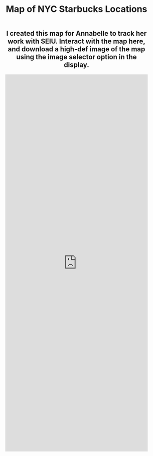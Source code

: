 <style>
  body {
    margin: 0;
    padding: 0;
  }

  .container {
    display: flex;
    flex-direction: column;
    align-items: center;
    padding: 0 20px;
    width: 100%;
    box-sizing: border-box; /* Ensures padding doesn't add to total width */
  }

  .map-container {
    display: flex;
    justify-content: center;
    width: calc(100% - 10px); /* Use percentages for responsive width, with 5px margin on either side */
    margin: 0 5px;
  }

  .map-container iframe {
    width: 100%; /* iframe takes up the full width of the .map-container */
    height: 1200px; /* To maintain aspect ratio, you can set height to auto, or set to a certain vh value based on your design */
    border: 0;
  }

  @media only screen and (max-width: 600px) {
    /* For screens smaller than 600px, you might want to set different styles. This is just an example */
    .container {
      padding: 0;
    }

    .map-container {
      margin: 0; /* maybe remove margins on smaller screens */
    }
  }
</style>

<div class="container">
  <h1 align="center">Map of NYC Starbucks Locations</h1>
  <h2 align="center">I created this map for Annabelle to track her work with SEIU. Interact with the map here, and download a high-def image of the map using the image selector option in the display.</h2>

  <div class="map-container">
    <iframe src="https://arcgis.com/apps/instant/basic/index.html?appid=0601617b03794f3289d97be15fad9d89&locale=en-us" frameborder="0" allowfullscreen>iFrames are not supported on this page.</iframe>
  </div>
</div>
